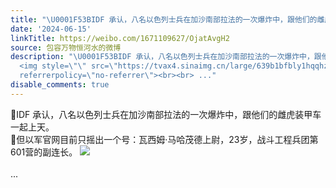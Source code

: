 ```yaml
---
title: "\U0001F53BIDF 承认，八名以色列士兵在加沙南部拉法的一次爆炸中，跟他们的雌虎装甲车一起上天。\U0001F53B但以军官网目前只摇出一个号：瓦西姆·马哈茂德上尉，23岁，战斗工..."
date: '2024-06-15'
linkTitle: https://weibo.com/1671109627/OjatAvgH2
source: 包容万物恒河水的微博
description: "\U0001F53BIDF 承认，八名以色列士兵在加沙南部拉法的一次爆炸中，跟他们的雌虎装甲车一起上天。<br>\U0001F53B但以军官网目前只摇出一个号：瓦西姆·马哈茂德上尉，23岁，战斗工程兵团第601营的副连长。
  <img style=\"\" src=\"https://tvax4.sinaimg.cn/large/639b1bfbly1hqqhzz6wcqj20hq07bq57.jpg\"
  referrerpolicy=\"no-referrer\"><br><br> ..."
disable_comments: true
---
```

🔻IDF 承认，八名以色列士兵在加沙南部拉法的一次爆炸中，跟他们的雌虎装甲车一起上天。<br>🔻但以军官网目前只摇出一个号：瓦西姆·马哈茂德上尉，23岁，战斗工程兵团第601营的副连长。 <img style="" src="https://tvax4.sinaimg.cn/large/639b1bfbly1hqqhzz6wcqj20hq07bq57.jpg" referrerpolicy="no-referrer"><br><br> ...